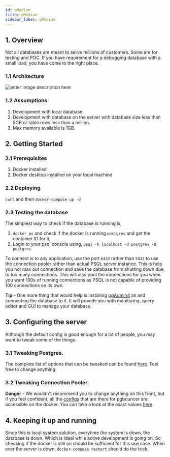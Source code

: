 ```yaml
---
id: pMedium
title: pMedium
sidebar_label: pMedium
---
```


## 1. Overview

Not all databases are meant to serve millions of customers. Some are for testing and POC. If you have requirement for a debugging database with a small load, you have come to the right place.

### 1.1 Architecture

![enter image description here](https://i.ibb.co/JBLBJhh/PSQL-Type0-1.jpg)

### 1.2 Assumptions

1. Development with local database.
2. Development with database on the server with database size less than 5GB or table rows less than a million.
3. Max memory available is 1GB.

## 2. Getting Started

### 2.1 Prerequisites

1. Docker installed
2. Docker desktop installed on your local machine

### 2.2 Deploying

`curl` and then `docker-compose up -d`

### 2.3 Testing the database

The simplest way to check if the database is running is,

1.  `docker ps` and check if the docker is running `postgres` and get the container ID for it,
2.  Login to your psql console using, `psql -h localhost -d postgres -U postgres`

To connect is to any application, use the port `6432` rather than `5432` to use the connection pooler rather than actual PSQL server instance. This is help you not max out connection and save the database from shutting down due to too many connections. This will also pool the connections for you when you want 100s of running connections as PSQL is not capable of providing 100 connections on its own.

**Tip** - One more thing that would help is installing [pgAdmin4](https://www.pgadmin.org/download/) as and connecting the database to it. It will provide you with monitoring, query editor and GUI to manage your database.

## 3. Configuring the server

Although the default config is good enough for a lot of people, you may want to tweak some of the things.

### 3.1 Tweaking Postgres.

The complete list of options that can be tweaked can be found [here](https://hub.docker.com/_/postgres). Feel free to change anything.

### 3.2 Tweaking Connection Pooler.

**Danger** - We wouldn't recommend you to change anything on this front, but if you feel confident, all the [configs](https://www.pgbouncer.org/config.html) that are there for pgbouncer are accessible on the docker. You can take a look at the exact values [here](https://github.com/brainsam/pgbouncer/blob/master/entrypoint.sh).

## 4. Keeping it up and running

Since this is local system solution, everytime the system is down, the database is down. Which is ideal while active development is going on. So checking if the docker is still on should be sufficient for this use case. When ever the server is down, `docker-compose restart` should do the trick.
